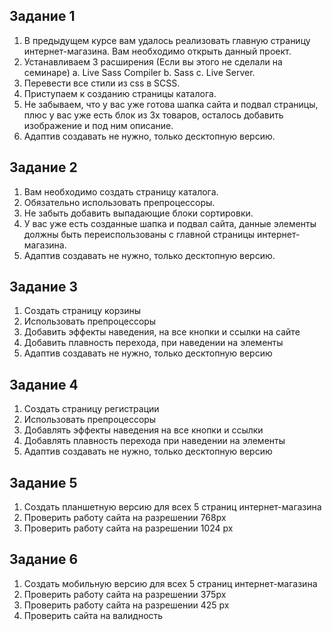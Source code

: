 ## Задание 1 ##

1. В предыдущем курсе вам удалось реализовать главную страницу интернет-магазина. Вам необходимо открыть данный проект.
2. Устанавливаем 3 расширения (Если вы этого не сделали на семинаре) a. Live Sass Compiler b. Sass c. Live Server.
3. Перевести все стили из css в SCSS.
4. Приступаем к созданию страницы каталога.
5. Не забываем, что у вас уже готова шапка сайта и подвал страницы, плюс у вас уже есть блок из 3х товаров, осталось добавить изображение и под ним описание.
6. Адаптив создавать не нужно, только десктопную версию.


## Задание 2 ##

1. Вам необходимо создать страницу каталога.
2. Обязательно использовать препроцессоры.
3. Не забыть добавить выпадающие блоки сортировки.
4. У вас уже есть созданные шапка и подвал сайта, данные элементы должны быть переиспользованы с главной страницы интернет-магазина.
5. Адаптив создавать не нужно, только десктопную версию.

## Задание 3 ##

1. Создать страницу корзины
2. Использовать препроцессоры
3. Добавить эффекты наведения, на все кнопки и ссылки на сайте
4. Добавить плавность перехода, при наведении на элементы
5. Адаптив создавать не нужно, только десктопную версию

## Задание 4 ##

1. Создать страницу регистрации
2. Использовать препроцессоры
3. Добавлять эффекты наведения на все кнопки и ссылки
4. Добавлять плавность перехода при наведении на элементы
5. Адаптив создавать не нужно, только десктопную версию

## Задание 5 ##

1. Создать планшетную версию для всех 5 страниц интернет-магазина
2. Проверить работу сайта на разрешении 768px
3. Проверить работу сайта на разрешении 1024 px

## Задание 6 ##

1. Создать мобильную версию для всех 5 страниц интернет-магазина
2. Проверить работу сайта на разрешении 375px
3. Проверить работу сайта на разрешении 425 px
4. Проверить сайта на валидность
